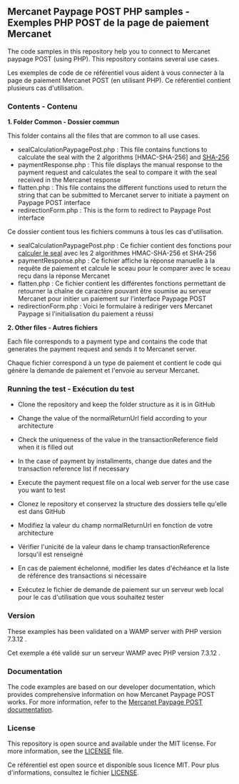 ## Mercanet Paypage POST PHP samples - Exemples PHP POST de la page de paiement Mercanet
The code samples in this repository help you to connect to Mercanet paypage POST (using PHP). This repository contains several use cases.

Les exemples de code de ce référentiel vous aident à vous connecter à la page de paiement Mercanet POST (en utilisant PHP). Ce référentiel contient plusieurs cas d'utilisation.

### Contents - Contenu
 **1. Folder Common - Dossier commun**

This folder contains all the files that are common to all use cases.
- sealCalculationPaypagePost.php : This file contains functions to calculate the seal with the 2 algorithms [HMAC-SHA-256] and [SHA-256](https://documentation.mercanet.bnpparibas.net/index.php?title=Connecteur_POST#Outil_de_calcul_de_la_signature) 
- paymentResponse.php : This file displays the manual response to the payment request and calculates the seal to compare it with the seal received in the Mercanet response
- flatten.php : This file contains the different functions used to return the string that can be submitted to Mercanet server to initiate a payment on Paypage POST interface
- redirectionForm.php : This is the form to redirect to Paypage Post interface

Ce dossier contient tous les fichiers communs à tous les cas d'utilisation.
- sealCalculationPaypagePost.php : Ce fichier contient des fonctions pour [calculer le seal](https://documentation.mercanet.bnpparibas.net/index.php?title=Connecteur_POST#Outil_de_calcul_de_la_signature) avec les 2 algorithmes HMAC-SHA-256 et SHA-256
- paymentResponse.php : Ce fichier affiche la réponse manuelle à la requête de paiement et calcule le sceau pour le comparer avec le sceau reçu dans la réponse Mercanet
- flatten.php : Ce fichier contient les différentes fonctions permettant de retourner la chaîne de caractère pouvant être soumise au serveur Mercanet pour initier un paiement sur l'interface Paypage POST
- redirectionForm.php : Voici le formulaire à rediriger vers Mercanet Paypage si l'initialisation du paiement a réussi

 **2. Other files - Autres fichiers**

Each file corresponds to a payment type and contains the code that generates the payment request and sends it to Mercanet server.

Chaque fichier correspond à un type de paiement et contient le code qui génère la demande de paiement et l'envoie au serveur Mercanet.

### Running the test - Exécution du test
- Clone the repository and keep the folder structure as it is in GitHub
- Change the value of the normalReturnUrl field according to your architecture
- Check the uniqueness of the value in the transactionReference field when it is filled out
- In the case of payment by installments, change due dates and the transaction reference list if necessary
- Execute the payment request file on a local web server for the use case you want to test

- Clonez le repository et conservez la structure des dossiers telle qu'elle est dans GitHub
- Modifiez la valeur du champ normalReturnUrl en fonction de votre architecture
- Vérifier l'unicité de la valeur dans le champ transactionReference lorsqu'il est renseigné
- En cas de paiement échelonné, modifier les dates d'échéance et la liste de référence des transactions si nécessaire
- Exécutez le fichier de demande de paiement sur un serveur web local pour le cas d'utilisation que vous souhaitez tester


### Version
These examples has been validated on a WAMP server with PHP version 7.3.12 .

Cet exemple a été validé sur un serveur WAMP avec PHP version 7.3.12 .

### Documentation
The code examples are based on our developer documentation, which provides comprehensive information on how Mercanet Paypage POST works. For more information, refer to the [Mercanet Paypage POST documentation](https://documentation.mercanet.bnpparibas.net/index.php?title=Connecteur_POST).

### License
This repository is open source and available under the MIT license. For more information, see the [LICENSE](LICENSE) file.

Ce référentiel est open source et disponible sous licence MIT. Pour plus d'informations, consultez le fichier [LICENSE](LICENSE).

